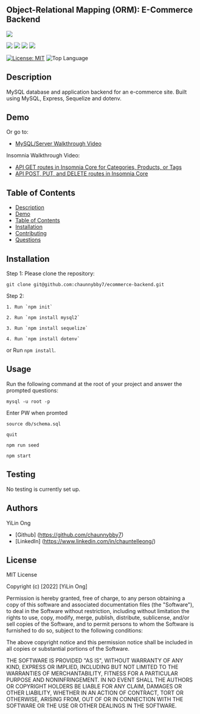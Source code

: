 ## Object-Relational Mapping (ORM): E-Commerce Backend 
  
<p>
    <img src="https://img.shields.io/github/repo-size/chaunnybby7/ecommerce-backend" />



  
<p>
    <img src="https://img.shields.io/badge/express-orange" />
    <img src="https://img.shields.io/badge/Sequelize-blue"  />
    <img src="https://img.shields.io/badge/mySQL-blue"  />
    <img src="https://img.shields.io/badge/dotenv-green" />
</p>

[![License: MIT](https://img.shields.io/badge/License-MIT-yellow.svg)](https://opensource.org/licenses/MIT)
![Top Language](https://img.shields.io/github/languages/top/chaunnybby7/ultimatenotetaker)


   
## Description

MySQL database and application backend for an e-commerce site. Built using MySQL, Express, Sequelize and dotenv.
  
  

## Demo


Or go to:
* <a href=""> MySQL/Server Walkthrough Video </a>



Insomnia Walkthrough Video: 
* <a href=""> API GET routes in Insomnia Core for Categories, Products, or Tags</a>
* <a href=""> API POST, PUT, and DELETE routes in Insomnia Core </a>
  

## Table of Contents
- [Description](#description)
- [Demo](#demo)
- [Table of Contents](#table-of-contents)
- [Installation](#installation)
- [Contributing](#contributing)
- [Questions](#questions)

## Installation

Step 1: Please clone the repository:
```
git clone git@github.com:chaunnybby7/ecommerce-backend.git
```

Step 2:
``` 
1. Run `npm init`

2. Run `npm install mysql2`

3. Run `npm install sequelize`

4. Run `npm install dotenv`
```

or Run `npm install`.
  


## Usage

Run the following command at the root of your project and answer the prompted questions:

`mysql -u root -p`

Enter PW when promted

`source db/schema.sql`

`quit`

`npm run seed`
  
`npm start`

## Testing

No testing is currently set up.

## Authors
YiLin Ong
* [Github] (https://github.com/chaunnybby7)
* [LinkedIn] (https://www.linkedin.com/in/chauntelleong/)

## License 

MIT License

Copyright (c) [2022] [YiLin Ong]

Permission is hereby granted, free of charge, to any person obtaining a copy
of this software and associated documentation files (the "Software"), to deal
in the Software without restriction, including without limitation the rights
to use, copy, modify, merge, publish, distribute, sublicense, and/or sell
copies of the Software, and to permit persons to whom the Software is
furnished to do so, subject to the following conditions:

The above copyright notice and this permission notice shall be included in all
copies or substantial portions of the Software.

THE SOFTWARE IS PROVIDED "AS IS", WITHOUT WARRANTY OF ANY KIND, EXPRESS OR
IMPLIED, INCLUDING BUT NOT LIMITED TO THE WARRANTIES OF MERCHANTABILITY,
FITNESS FOR A PARTICULAR PURPOSE AND NONINFRINGEMENT. IN NO EVENT SHALL THE
AUTHORS OR COPYRIGHT HOLDERS BE LIABLE FOR ANY CLAIM, DAMAGES OR OTHER
LIABILITY, WHETHER IN AN ACTION OF CONTRACT, TORT OR OTHERWISE, ARISING FROM,
OUT OF OR IN CONNECTION WITH THE SOFTWARE OR THE USE OR OTHER DEALINGS IN THE
SOFTWARE.
